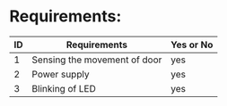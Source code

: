 
# Requirements:
  
  |ID|Requirements|Yes or No|
  |---|---|---|
  |1|Sensing the movement of door|yes|
  |2|Power supply|yes|
  |3|Blinking of LED|yes|
  
